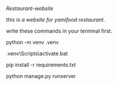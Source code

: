 _Restaurant-website_

*this is a website for yamifood restaurant.*

write these commands in your terminal first.

python -m venv .venv

.venv\Scripts\activate.bat

pip install -r requirements.txt

python manage.py runserver
